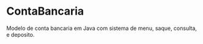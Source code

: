 # ContaBancaria
Modelo de conta bancaria em Java com sistema de menu, saque, consulta, e deposito. 
